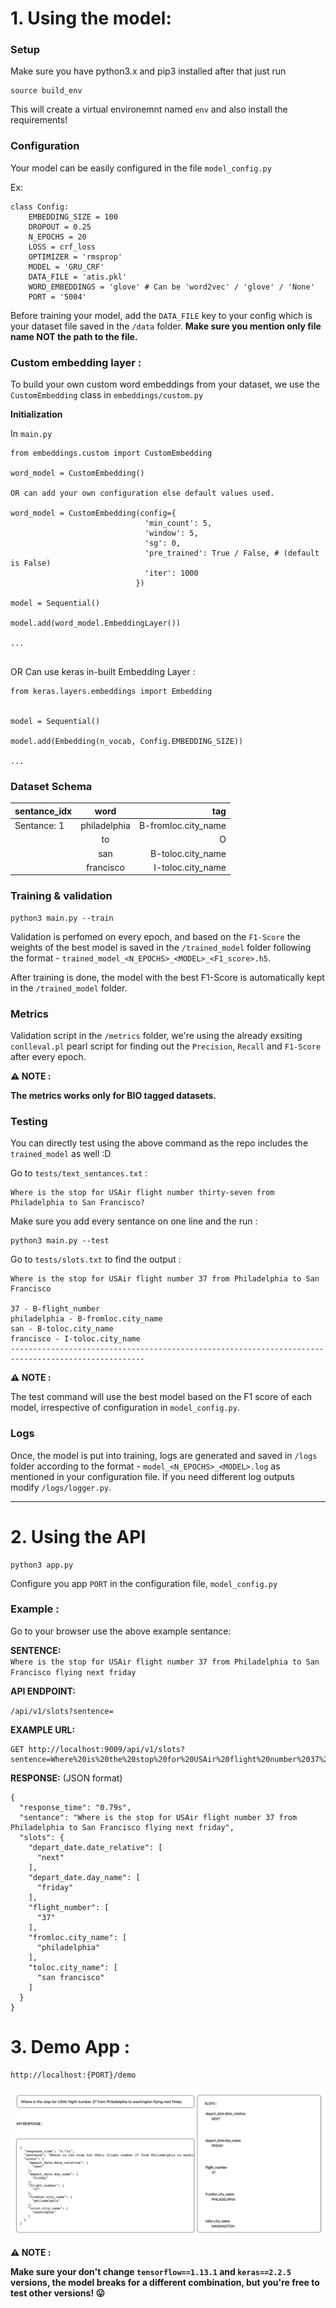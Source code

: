 # 1. Using the model:

### Setup

Make sure you have python3.x and pip3 installed after that just run 

```
source build_env
```

This will create a virtual environemnt named `env` and also install the requirements!

### Configuration

Your model can be easily configured in the file `model_config.py` 

Ex:

```
class Config:
    EMBEDDING_SIZE = 100
    DROPOUT = 0.25
    N_EPOCHS = 20
    LOSS = crf_loss
    OPTIMIZER = 'rmsprop'
    MODEL = 'GRU_CRF'
    DATA_FILE = 'atis.pkl'
    WORD_EMBEDDINGS = 'glove' # Can be 'word2vec' / 'glove' / 'None'
    PORT = '5004'
```

Before training your model, add the `DATA_FILE` key to your config which is your dataset file saved in the `/data` folder.  **Make sure you mention only file name NOT the path to the file.**

### Custom embedding layer :

To build your own custom word embeddings from your dataset, we use the `CustomEmbedding` class in `embeddings/custom.py`


**Initialization**

In `main.py`

```
from embeddings.custom import CustomEmbedding

word_model = CustomEmbedding()

OR can add your own configuration else default values used.

word_model = CustomEmbedding(config={
                              'min_count': 5,
                              'window': 5,
                              'sg': 0,
                              'pre_trained': True / False, # (default is False)
                              'iter': 1000
                            })

model = Sequential()

model.add(word_model.EmbeddingLayer())

...
  
```

OR Can use keras in-built Embedding Layer :

```
from keras.layers.embeddings import Embedding


model = Sequential()

model.add(Embedding(n_vocab, Config.EMBEDDING_SIZE))

...

```

### Dataset Schema

| sentance_idx | word | tag  |
| ------------- |:-------------:| -----:|
| Sentance: 1    | philadelphia | B-fromloc.city_name | 
|    | to      |   O |
|  | san      |   B-toloc.city_name  |
|  | francisco      |   I-toloc.city_name  |

### Training & validation

```
python3 main.py --train
```

Validation is perfomed on every epoch, and based on the `F1-Score` the weights of the best model is saved in the `/trained_model` folder following the format - `trained_model_<N_EPOCHS>_<MODEL>_<F1_score>.h5`.

After training is done, the model with the best F1-Score is automatically kept in the `/trained_model` folder.

### Metrics

Validation script in the `/metrics` folder, we're using the already exsiting `conlleval.pl` pearl script for finding out the `Precision`, `Recall` and `F1-Score` after every epoch.

**:warning: NOTE :**

**The metrics works only for BIO tagged datasets.**

### Testing

You can directly test using the above command as the repo includes the `trained_model` as well :D

Go to `tests/text_sentances.txt` :

```
Where is the stop for USAir flight number thirty-seven from Philadelphia to San Francisco?

```

Make sure you add every sentance on one line and the run :

```
python3 main.py --test
```

Go to `tests/slots.txt` to find the output :

```
Where is the stop for USAir flight number 37 from Philadelphia to San Francisco

37 - B-flight_number
philadelphia - B-fromloc.city_name
san - B-toloc.city_name
francisco - I-toloc.city_name
----------------------------------------------------------------------------------------------------

```

**:warning: NOTE :**

The test command will use the best model based on the F1 score of each model, irrespective of configuration in `model_config.py`.

### Logs

Once, the model is put into training, logs are generated and saved in `/logs` folder according to the format - `model_<N_EPOCHS>_<MODEL>.log` as mentioned in your configuration file. If you need different log outputs modify `/logs/logger.py`.

---

# 2. Using the API 
```
python3 app.py
```

Configure you app `PORT` in the configuration file, `model_config.py`

### Example :

Go to your browser use the above example sentance:

**SENTENCE:**\
`Where is the stop for USAir flight number 37 from Philadelphia to San Francisco flying next friday`

**API ENDPOINT:**

`/api/v1/slots?sentence=`

**EXAMPLE URL:**

```
GET http://localhost:9009/api/v1/slots?sentence=Where%20is%20the%20stop%20for%20USAir%20flight%20number%2037%20from%20Philadelphia%20to%20San%20Francisco%20flying%20next%20friday
```

**RESPONSE:**  (JSON format)

```
{
  "response_time": "0.79s", 
  "sentance": "Where is the stop for USAir flight number 37 from Philadelphia to San Francisco flying next friday", 
  "slots": {
    "depart_date.date_relative": [
      "next"
    ], 
    "depart_date.day_name": [
      "friday"
    ], 
    "flight_number": [
      "37"
    ], 
    "fromloc.city_name": [
      "philadelphia"
    ], 
    "toloc.city_name": [
      "san francisco"
    ]
  }
}
```

# 3. Demo App :

```
http://localhost:{PORT}/demo
```

![demoApp](screenshots/demoApp.png)

**:warning: NOTE :**

**Make sure your don't change `tensorflow==1.13.1` and `keras==2.2.5` versions, the model breaks for a different combination, but you're free to test other versions! :stuck_out_tongue:**